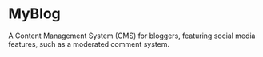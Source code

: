 # MyBlog

A Content Management System (CMS) for bloggers, featuring social media features, such as a moderated comment system.

